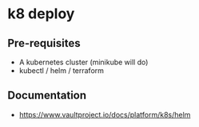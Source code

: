 # k8 deploy

## Pre-requisites

* A kubernetes cluster (minikube will do)
* kubectl / helm / terraform

## Documentation

* https://www.vaultproject.io/docs/platform/k8s/helm